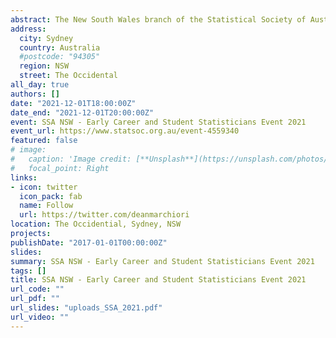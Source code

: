 ```yaml
---
abstract: The New South Wales branch of the Statistical Society of Australia warmly invites all undergraduate, postgraduate and early career statisticians and data scientists to attend our annual event for Early Career and Student Statisticians on Wednesday 1st December 2021 at 6pm. The event will take place at The Occidental (43 York St, Sydney NSW 2000), near Wynyard Station.
address:
  city: Sydney
  country: Australia
  #postcode: "94305"
  region: NSW
  street: The Occidental
all_day: true
authors: []
date: "2021-12-01T18:00:00Z"
date_end: "2021-12-01T20:00:00Z"
event: SSA NSW - Early Career and Student Statisticians Event 2021
event_url: https://www.statsoc.org.au/event-4559340
featured: false
# image:
#   caption: 'Image credit: [**Unsplash**](https://unsplash.com/photos/bzdhc5b3Bxs)'
#   focal_point: Right
links:
- icon: twitter
  icon_pack: fab
  name: Follow
  url: https://twitter.com/deanmarchiori
location: The Occidential, Sydney, NSW
projects:
publishDate: "2017-01-01T00:00:00Z"
slides: 
summary: SSA NSW - Early Career and Student Statisticians Event 2021
tags: []
title: SSA NSW - Early Career and Student Statisticians Event 2021
url_code: ""
url_pdf: ""
url_slides: "uploads_SSA_2021.pdf"
url_video: ""
---
```

